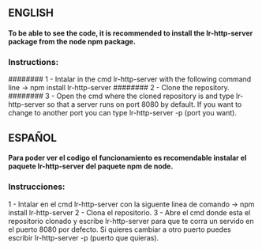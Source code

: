 ## ENGLISH
#### To be able to see the code, it is recommended to install the lr-http-server package from the node npm package.

### Instructions:
   ######## 1 - Intalar in the cmd lr-http-server with the following command line -> npm install lr-http-server
   ######## 2 - Clone the repository.
   ######## 3 - Open the cmd where the cloned repository is and type lr-http-server so that a server runs on port 8080 by default.
      If you want to change to another port you can type lr-http-server -p (port you want).

## ESPAÑOL
#### Para poder ver el codigo el funcionamiento es recomendable instalar el paquete lr-http-server del paquete npm de node.

### Instrucciones:

  1 - Intalar en el cmd lr-http-server con la siguente linea de comando -> npm install lr-http-server
  2 - Clona el repositorio.
  3 - Abre el cmd donde esta el repositorio clonado y escribe lr-http-server para que te corra un servido en el puerto 8080 por defecto.
      Si quieres cambiar a otro puerto puedes escribir lr-http-server -p (puerto que quieras).
